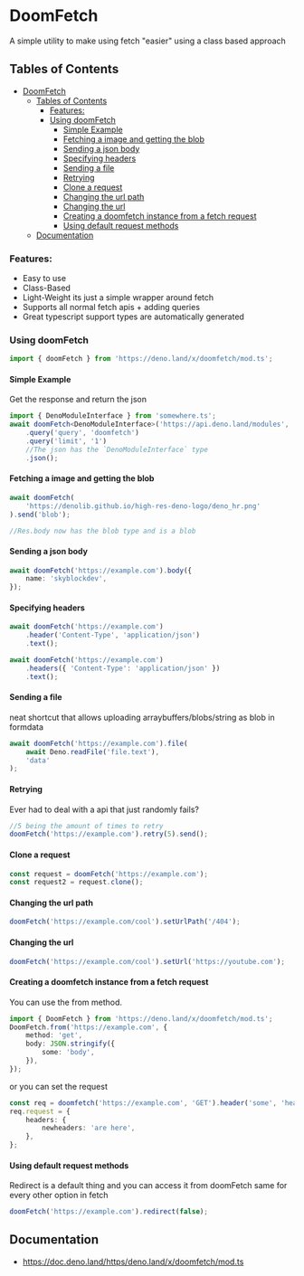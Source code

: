 # DoomFetch

A simple utility to make using fetch "easier" using a class based approach

## Tables of Contents

- [DoomFetch](#doomfetch)
	- [Tables of Contents](#tables-of-contents)
		- [Features:](#features)
		- [Using doomFetch](#using-doomfetch)
			- [Simple Example](#simple-example)
			- [Fetching a image and getting the blob](#fetching-a-image-and-getting-the-blob)
			- [Sending a json body](#sending-a-json-body)
			- [Specifying headers](#specifying-headers)
			- [Sending a file](#sending-a-file)
			- [Retrying](#retrying)
			- [Clone a request](#clone-a-request)
			- [Changing the url path](#changing-the-url-path)
			- [Changing the url](#changing-the-url)
			- [Creating a doomfetch instance from a fetch request](#creating-a-doomfetch-instance-from-a-fetch-request)
			- [Using default request methods](#using-default-request-methods)
	- [Documentation](#documentation)

### Features:

- Easy to use
- Class-Based
- Light-Weight its just a simple wrapper around fetch
- Supports all normal fetch apis + adding queries
- Great typescript support types are automatically generated

### Using doomFetch

```ts
import { doomFetch } from 'https://deno.land/x/doomfetch/mod.ts';
```

#### Simple Example

Get the response and return the json

```ts
import { DenoModuleInterface } from 'somewhere.ts';
await doomFetch<DenoModuleInterface>('https://api.deno.land/modules', 'GET')
	.query('query', 'doomfetch')
	.query('limit', '1')
	//The json has the `DenoModuleInterface` type
	.json();
```

#### Fetching a image and getting the blob

```ts
await doomFetch(
	'https://denolib.github.io/high-res-deno-logo/deno_hr.png'
).send('blob');

//Res.body now has the blob type and is a blob
```

#### Sending a json body

```ts
await doomFetch('https://example.com').body({
	name: 'skyblockdev',
});
```

#### Specifying headers

```ts
await doomFetch('https://example.com')
	.header('Content-Type', 'application/json')
	.text();
```

```ts
await doomFetch('https://example.com')
	.headers({ 'Content-Type': 'application/json' })
	.text();
```

#### Sending a file

neat shortcut that allows uploading arraybuffers/blobs/string as blob in formdata

```ts
await doomFetch('https://example.com').file(
	await Deno.readFile('file.text'),
	'data'
);
```

#### Retrying

Ever had to deal with a api that just randomly fails?

```ts
//5 being the amount of times to retry
doomFetch('https://example.com').retry(5).send();
```

#### Clone a request

```ts
const request = doomFetch('https://example.com');
const request2 = request.clone();
```

#### Changing the url path

```ts
doomFetch('https://example.com/cool').setUrlPath('/404');
```

#### Changing the url

```ts
doomFetch('https://example.com/cool').setUrl('https://youtube.com');
```

#### Creating a doomfetch instance from a fetch request

You can use the from method.

```ts
import { DoomFetch } from 'https://deno.land/x/doomfetch/mod.ts';
DoomFetch.from('https://example.com', {
	method: 'get',
	body: JSON.stringify({
		some: 'body',
	}),
});
```

or you can set the request

```ts
const req = doomfetch('https://example.com', 'GET').header('some', 'header');
req.request = {
	headers: {
		newheaders: 'are here',
	},
};
```

#### Using default request methods

Redirect is a default thing and you can access it from doomFetch same for every other option in fetch

```ts
doomFetch('https://example.com').redirect(false);
```

## Documentation

- https://doc.deno.land/https/deno.land/x/doomfetch/mod.ts
